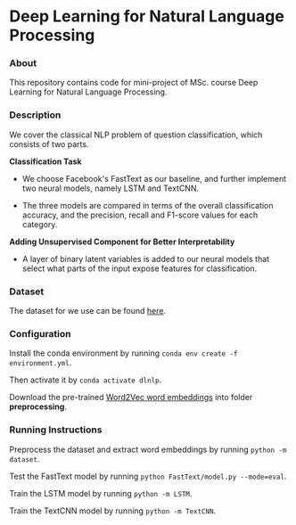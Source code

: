 # Deep Learning for Natural Language Processing

### About
This repository contains code for mini-project of MSc. course Deep Learning for Natural Language Processing.

### Description
We cover the classical NLP problem of question classification, which consists of two parts.

**Classification Task**

* We choose Facebook's FastText as our baseline, and further implement two neural models, namely LSTM and TextCNN.

* The three models are compared in terms of the overall classification accuracy, and the precision, recall and F1-score values for each category.

**Adding Unsupervised Component for Better Interpretability**

* A layer of binary latent variables is added to our neural models that select what parts of the input expose features for classification.


### Dataset
The dataset for we use can be found [here](https://cogcomp.seas.upenn.edu/Data/QA/QC/).


### Configuration
Install the conda environment by running `conda env create -f environment.yml`. 

Then activate it by `conda activate dlnlp`.

Download the pre-trained [Word2Vec word embeddings](https://drive.google.com/file/d/0B7XkCwpI5KDYNlNUTTlSS21pQmM/edit) into folder **preprocessing**.

### Running Instructions
Preprocess the dataset and extract word embeddings by running `python -m dataset`.

Test the FastText model by running `python FastText/model.py --mode=eval`.

Train the LSTM model by running `python -m LSTM`.

Train the TextCNN model by running `python -m TextCNN`.